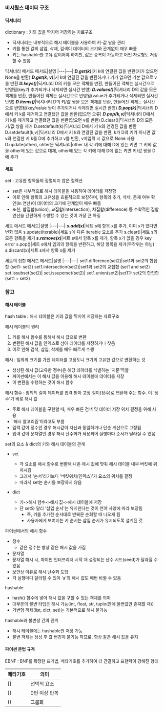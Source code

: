 ### 비시퀀스 데이터 구조
#### 딕셔너리
dictionary : 키와 값을 짝지어 저장하는 자료구조
- 딕셔너리는 내부적으로 해시 테이블을 사용하여 키-값 쌍을 관리
- 키를 통한 값의 삽입, 삭제, 검색이 데이터의 크기와 관계없이 매우 빠름
- 키는 hashable한 고유 값이어야 하지만, 값은 중복이 가능하고 어떤 자료형도 저장할 수 있음

딕셔너리 메서드
메서드|설명
|---|---|
***D.get(k)***|키 k에 연결된 값을 반환(키가 없으면 None을 반환)
***D.get(k, v)***|키 k에 연결된 값을 반환하거나 키가 없으면 기본 값으로 v를 반환
***D.keys()***|딕셔너리 D의 키를 모은 객체를 반환, 만들어진 객체는 실시간으로 반영됨(key가 추가되거나 삭제되면 실시간 반영)
***D.values()***|딕셔너리 D의 값을 모은 객체를 반환, 만들어진 객체는 실시간으로 반영됨(value가 추가되거나 삭제되면 실시간 반영)
***D.items()***|딕셔너리 D의 키/값 쌍을 모은 객체를 반환, 만들어진 객체는 실시간으로 반영됨(key/value 쌍이 추가되거나 삭제되면 실시간 반영)
***D.pop(k)***|딕셔너리 D에서 키 k를 제거하고 연결됐던 값을 반환(없으면 오류)
***D.pop(k,v)***|딕셔너리 D에서 키 k를 제거하고 연결됐던 값을 반환(없으면 v를 반환)
D.clear()|딕셔너리 D의 모든 키/값 쌍을 제거
D.setdefault(k)|딕셔너리 D에서 키 k와 연경된 값을 반환
D.setdefault(k,v)|딕셔너리 D에서 키 k와 연결된 값을 반환, k가 D의 키가 아니면 값 v와 연결한 키 k를 D에 추가하고 v를 반환, v미입력 시 값으로 None 사용
D.update(other), ohter은 딕셔너리|other 내 각 키에 대해 D에 있는 키면 그 키의 값을 other에 있는 값으로 대체, other에 있는 각 키에 대해 D에 없는 키면 키/값 쌍을 D에 추가

#### 세트
set : 고유한 항목들의 정렬되지 않은 컬렉션
- set은 내부적으로 해시 테이블을 사용하여 데이터를 저장함
- 이로 인해 항목의 고유성을 효율적으로 보장하며, 항목의 추가, 삭제, 존재 여부 확인(in 연산)이 데이터의 크기에 관계없이 매우 빠름
- 또한, 합집합(union), 교집합(intersection), 차집합(difference) 등 수학적인 집합 연산을 간편하게 수행할 수 있는 것이 가장 큰 특징

세트 메서드
메서드|설명
|---|---|
***s.add(x)***|세트 s에 항목 x를 추가, 이미 x가 있다면 변화 없음
s.update(iterable)|세트 s에 다른 iterable 요소를 추가
s.clear()|세트 s의 모든 항목을 제거
***s.remove(x)***|세트 s에서 항목 x를 제거, 항목 x가 없을 경우 key error
s.pop()|세트 s에서 임의의 항목을 반환하고, 해당 항목을 제거(무작위는 아님)
s.discard(x)|세트 s에서 항목 x를 제거

세트의 집합 메서드
메서드|설명
|---|---|
set1.difference(set2)|set1과 set2의 합집합 (set1- set2)
set1.intersection(set2)|set1과 set2의 교집합 (set1 and set2)
set.issubset(set2)|
set.issuperset(set2)|
set1.union(set2)|set1과 set2의 합집합 (set1 + set2)

### 참고
#### 해시 테이블
hash table : 해시 테이블은 키와 값을 짝지어 저장하는 자료구조

해시 테이블의 원리
1. 키를 해시 함수를 통해서 해시 값으로 변환
2. 변환된 해시 값을 인덱스로 삼아 데이터를 저장하거나 찾음
3. 이로 인해 검색, 삽입, 삭제를 매우 빠르게 수행

해시 : 임의의 크기를 가진 데이터를 고정도니 크기의 고유한 값으로 변환하는 것
- 생성된 해시 값(고유한 정수)은 해당 데이터를 식별하는 '지문'역할
- 파이썬에서는 이 해시 값을 이용해 해시 테이블에 데이터를 저장
- 이 변환을 수행하는 것이 해시 함수

해시 함수 : 임의의 길이 데이터를 입력 받아 고정 길이(정수)로 변환해 주는 함수. 이 '정수'가 바로 해시 값
- 주로 해시 테이블을 구현할 때, 매우 빠른 검색 및 데이터 저장 위치 결정을 위해 사용
- '해시 알고리즘'이라고도 부름
- 입력 값이 정수인 경우 해시값이 자신과 동일하거나 단순 계산으로 고정됨
- 입력 값이 문자열인 경우 해시 난수화가 적용되어 실행마다 순서가 달라질 수 있음

set의 요소 & dict의 키와 해시 테이블의 관계
- set
  - 각 요소를 해시 함수로 변환해 나온 해시 값에 맞춰 해시 테이블 내부 버킷에 위치시킴
  - 그래서 '순서'라기보다 '버킷위치(인덱스)'가 요소의 위치를 결정
  - 따라서 set는 순서를 보장하지 않음

- dict
  - 키->해시 함수->해시 값->해시 테이블에 저장
  - 단 set와 달리 '삽입 순서'는 유지한다는 것이 언어 사양에 따라 보장됨
    - 즉, 키를 추가한 순서대로 반복문 순회할 때 나오게 됨
    - 사용자에게 보여지는 키 순서는 삽입 순서가 유지되도록 설계된 것

파이썬에서의 해시 함수
- 정수
  - 같은 정수는 항상 같은 해시 값을 가짐
- 문자열
 - 문자열 해시 시, 파이썬 인터프리터 시작 때 설정되는 난수 시드(seed)가 달라질 수 있음
 - 보안상 이유로 해시 난수화 도입
 - 각 실행마다 달라질 수 있어 'a'의 해시 값도 매번 바뀔 수 있음

hashable
- hash() 함수에 넣어 해시 값을 구할 수 있는 객체를 의미
- 대부분의 불변 타입은 해시 가능(int, float, str, tuple(안에 불변값만 존재할 때))
- 가변형 객체(list, dict, set)는 기본적으로 해시 불가능

hashable과 불변성 간의 관계
- 해시 테이블에는 hashable만 저장 가능
- 불변 객체는 생성 후 값 변경이 불가능 하므로, 항상 같은 해시 값을 유지

#### 파이썬 문법 규격
EBNF : BNF를 확장한 표기법, 메타기호를 추가하여 더 간결하고 표현력이 강해진 형태

메타기호|의미
|---|---|
[]|선택적 요소
{}|0번 이상 반복
()|그룹화